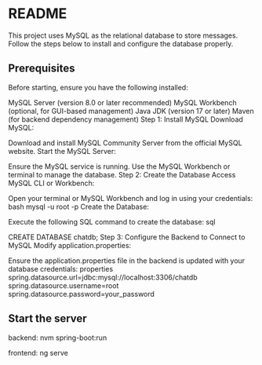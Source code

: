 # README
This project uses MySQL as the relational database to store messages. Follow the steps below to install and configure the database properly.

## Prerequisites
Before starting, ensure you have the following installed:

MySQL Server (version 8.0 or later recommended)
MySQL Workbench (optional, for GUI-based management)
Java JDK (version 17 or later)
Maven (for backend dependency management)
Step 1: Install MySQL
Download MySQL:

Download and install MySQL Community Server from the official MySQL website.
Start the MySQL Server:

Ensure the MySQL service is running.
Use the MySQL Workbench or terminal to manage the database.
Step 2: Create the Database
Access MySQL CLI or Workbench:

Open your terminal or MySQL Workbench and log in using your credentials:
bash
mysql -u root -p
Create the Database:

Execute the following SQL command to create the database:
sql

CREATE DATABASE chatdb;
Step 3: Configure the Backend to Connect to MySQL
Modify application.properties:

Ensure the application.properties  file in the backend is updated with your database credentials:
properties
spring.datasource.url=jdbc:mysql://localhost:3306/chatdb
spring.datasource.username=root
spring.datasource.password=your_password

## Start the server 

backend: 
nvm spring-boot:run 

frontend: 
ng serve
